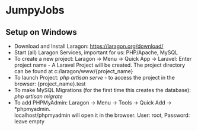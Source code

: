 # JumpyJobs
## Setup on Windows
- Download and Install Laragon: https://laragon.org/download/
- Start (all) Laragon Services, important for us: PHP/Apache, MySQL
- To create a new project: Laragon -> Menu -> Quick App -> Laravel: Enter project name - A Laravel Project will be created. The project directory can be found at c:/laragon/www/{project_name}
- To launch Project: *php artisan serve* - to access the project in the browser: {project_name}.test
- To make MySQL Migrations (for the first time this creates the database): *php artisan migrate*
- To add PHPMyAdmin: Laragon -> Menu -> Tools -> Quick Add -> *phpmyadmin. <br> localhost/phpmyadmin will open it in the browser. User: root, Password: leave empty
